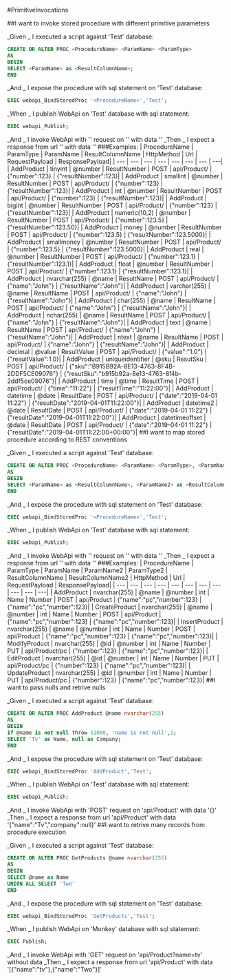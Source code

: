 #PrimitiveInvocations

##I want to invoke stored procedure with different primitive parameters

_Given _ I executed a script against 'Test' database:
```Sql
CREATE OR ALTER PROC <ProcedureName> <ParamName> <ParamType>
AS
BEGIN
SELECT <ParamName> as <ResultColumnName>;
END
```
_And _ I expose the procedure with sql statement on 'Test' database:
```Sql
EXEC webapi_BindStoredProc '<ProcedureName>','Test';
```
_When _ I publish WebApi on 'Test' database with sql statement:
```Sql
EXEC webapi_Publish;
```
_And _ I invoke WebApi with '<HttpMethod>' request on '<Url>' with data '<RequestPayload>'
_Then _ I expect a response from url '<Url>' with data '<ResponsePayload>'
###Examples:
| ProcedureName | ParamType | ParamName | ResultColumnName | HttpMethod | Url | RequestPayload | ResponsePayload| 
| --- | --- | --- | --- | --- | --- | --- | ---| 
| AddProduct | tinyint | @number | ResultNumber | POST | api/Product/ | {"number":123} | {"resultNumber":123}| 
| AddProduct | smallint | @number | ResultNumber | POST | api/Product/ | {"number":123} | {"resultNumber":123}| 
| AddProduct | int | @number | ResultNumber | POST | api/Product/ | {"number":123} | {"resultNumber":123}| 
| AddProduct | bigint | @number | ResultNumber | POST | api/Product/ | {"number":123} | {"resultNumber":123}| 
| AddProduct | numeric(10,2) | @number | ResultNumber | POST | api/Product/ | {"number":123.5} | {"resultNumber":123.50}| 
| AddProduct | money | @number | ResultNumber | POST | api/Product/ | {"number":123.5} | {"resultNumber":123.5000}| 
| AddProduct | smallmoney | @number | ResultNumber | POST | api/Product/ | {"number":123.5} | {"resultNumber":123.5000}| 
| AddProduct | real | @number | ResultNumber | POST | api/Product/ | {"number":123.1} | {"resultNumber":123.1}| 
| AddProduct | float | @number | ResultNumber | POST | api/Product/ | {"number":123.1} | {"resultNumber":123.1}| 
| AddProduct | nvarchar(255) | @name | ResultName | POST | api/Product/ | {"name":"John"} | {"resultName":"John"}| 
| AddProduct | varchar(255) | @name | ResultName | POST | api/Product/ | {"name":"John"} | {"resultName":"John"}| 
| AddProduct | char(255) | @name | ResultName | POST | api/Product/ | {"name":"John"} | {"resultName":"John"}| 
| AddProduct | nchar(255) | @name | ResultName | POST | api/Product/ | {"name":"John"} | {"resultName":"John"}| 
| AddProduct | text | @name | ResultName | POST | api/Product/ | {"name":"John"} | {"resultName":"John"}| 
| AddProduct | ntext | @name | ResultName | POST | api/Product/ | {"name":"John"} | {"resultName":"John"}| 
| AddProduct | decimal | @value | ResultValue | POST | api/Product/ | {"value":"1.0"} | {"resultValue":1.0}| 
| AddProduct | uniqueidentifier | @sku | ResutSku | POST | api/Product/ | {"sku":"B915B92A-8E13-4763-8F4B-2DDF5CE09076"} | {"resutSku":"b915b92a-8e13-4763-8f4b-2ddf5ce09076"}| 
| AddProduct | time | @time | ResultTime | POST | api/Product/ | {"time":"11:22"} | {"resultTime":"11:22:00"}| 
| AddProduct | datetime | @date | ResultDate | POST | api/Product/ | {"date":"2019-04-01 11:22"} | {"resultDate":"2019-04-01T11:22:00"}| 
| AddProduct | datetime2 | @date | ResultDate | POST | api/Product/ | {"date":"2019-04-01 11:22"} | {"resultDate":"2019-04-01T11:22:00"}| 
| AddProduct | datetimeoffset | @date | ResultDate | POST | api/Product/ | {"date":"2019-04-01 11:22"} | {"resultDate":"2019-04-01T11:22:00+00:00"}| 
##I want to map stored procedure according to REST conventions

_Given _ I executed a script against 'Test' database:
```Sql
CREATE OR ALTER PROC <ProcedureName> <ParamName> <ParamType>, <ParamName2> <ParamType2>
AS
BEGIN
SELECT <ParamName> as <ResultColumnName>, <ParamName2> as <ResultColumnName2>;
END
```
_And _ I expose the procedure with sql statement on 'Test' database:
```Sql
EXEC webapi_BindStoredProc '<ProcedureName>','Test';
```
_When _ I publish WebApi on 'Test' database with sql statement:
```Sql
EXEC webapi_Publish;
```
_And _ I invoke WebApi with '<HttpMethod>' request on '<Url>' with data '<RequestPayload>'
_Then _ I expect a response from url '<Url>' with data '<ResponsePayload>'
###Examples:
| ProcedureName | ParamType | ParamName | ParamName2 | ParamType2 | ResultColumnName | ResultColumnName2 | HttpMethod | Url | RequestPayload | ResponsePayload| 
| --- | --- | --- | --- | --- | --- | --- | --- | --- | --- | ---| 
| AddProduct | nvarchar(255) | @name | @number | int | Name | Number | POST | api/Product | {"name":"pc","number":123} | {"name":"pc","number":123}| 
| CreateProduct | nvarchar(255) | @name | @number | int | Name | Number | POST | api/Product | {"name":"pc","number":123} | {"name":"pc","number":123}| 
| InsertProduct | nvarchar(255) | @name | @number | int | Name | Number | POST | api/Product | {"name":"pc","number":123} | {"name":"pc","number":123}| 
| ModifyProduct | nvarchar(255) | @id | @number | int | Name | Number | PUT | api/Product/pc | {"number":123} | {"name":"pc","number":123}| 
| EditProduct | nvarchar(255) | @id | @number | int | Name | Number | PUT | api/Product/pc | {"number":123} | {"name":"pc","number":123}| 
| UpdateProduct | nvarchar(255) | @id | @number | int | Name | Number | PUT | api/Product/pc | {"number":123} | {"name":"pc","number":123}| 
##I want to pass nulls and retrive nulls

_Given _ I executed a script against 'Test' database:
```Sql
CREATE OR ALTER PROC AddProduct @name nvarchar(255)
AS
BEGIN
if @name is not null throw 51000, 'name is not null',1;
SELECT 'Tv' as Name, null as Company;
END
```
_And _ I expose the procedure with sql statement on 'Test' database:
```Sql
EXEC webapi_BindStoredProc 'AddProduct','Test';
```
_When _ I publish WebApi on 'Test' database with sql statement:
```Sql
EXEC webapi_Publish;
```
_And _ I invoke WebApi with 'POST' request on 'api/Product' with data '{}'
_Then _ I expect a response from url 'api/Product' with data '{"name":"Tv","company":null}'
##I want to retrive many records from procedure execution

_Given _ I executed a script against 'Test' database:
```Sql
CREATE OR ALTER PROC GetProducts @name nvarchar(255)
AS
BEGIN
SELECT @name as Name
UNION ALL SELECT 'Two'
END
```
_And _ I expose the procedure with sql statement on 'Test' database:
```Sql
EXEC webapi_BindStoredProc 'GetProducts','Test';
```
_When _ I publish WebApi on 'Monkey' database with sql statement:
```Sql
EXEC Publish;
```
_And _ I invoke WebApi with 'GET' request on 'api/Product?name=tv' without data
_Then _ I expect a response from url 'api/Product' with data '[{"name":"tv"},{"name":"Two"}]'

